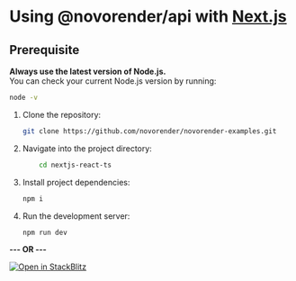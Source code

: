 # Using @novorender/api with [Next.js](https://nextjs.org/)

## Prerequisite  
**Always use the latest version of Node.js.**  
You can check your current Node.js version by running:  

```bash
node -v
```

1. Clone the repository:

    ```bash
    git clone https://github.com/novorender/novorender-examples.git
    ```

2. Navigate into the project directory:

    ```bash
        cd nextjs-react-ts
    ```

3. Install project dependencies:

    ```bash
    npm i
    ```

4. Run the development server:

    ```bash
    npm run dev
    ```

**--- OR ---**

[![Open in StackBlitz](https://developer.stackblitz.com/img/open_in_stackblitz.svg)](https://stackblitz.com/github/novorender/novorender-examples/tree/master/nextjs-react-ts?file=src/app/page.tsx)
